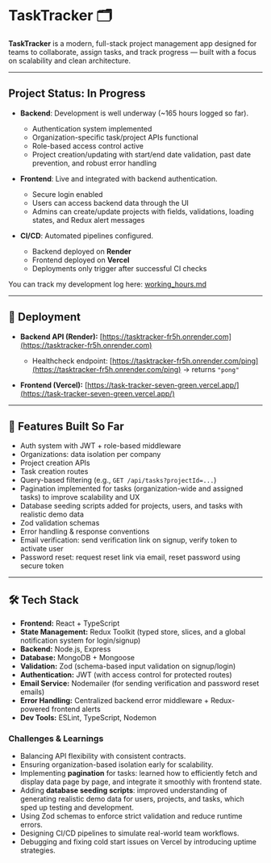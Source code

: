 # TaskTracker 🗂️

**TaskTracker** is a modern, full-stack project management app designed for teams to collaborate, assign tasks, and track progress — built with a focus on scalability and clean architecture.

---

## Project Status: In Progress

- **Backend**: Development is well underway (~165 hours logged so far).  
  - Authentication system implemented  
  - Organization-specific task/project APIs functional  
  - Role-based access control active  
  - Project creation/updating with start/end date validation, past date prevention, and robust error handling

- **Frontend**: Live and integrated with backend authentication.  
  - Secure login enabled  
  - Users can access backend data through the UI
  - Admins can create/update projects with fields, validations, loading states, and Redux alert messages  

- **CI/CD**: Automated pipelines configured.  
  - Backend deployed on **Render**  
  - Frontend deployed on **Vercel**  
  - Deployments only trigger after successful CI checks

You can track my development log here: [working_hours.md](./working_hours.md)

---

## 🚀 Deployment

- **Backend API (Render):** [https://tasktracker-fr5h.onrender.com](https://tasktracker-fr5h.onrender.com)  
  - Healthcheck endpoint: [https://tasktracker-fr5h.onrender.com/ping](https://tasktracker-fr5h.onrender.com/ping) → returns `"pong"`  

- **Frontend (Vercel):** [https://task-tracker-seven-green.vercel.app/](https://task-tracker-seven-green.vercel.app/)

---

## 🔧 Features Built So Far

- Auth system with JWT + role-based middleware
- Organizations: data isolation per company
- Project creation APIs
- Task creation routes
- Query-based filtering (e.g., `GET /api/tasks?projectId=...`)
- Pagination implemented for tasks (organization-wide and assigned tasks) to improve scalability and UX
- Database seeding scripts added for projects, users, and tasks with realistic demo data
- Zod validation schemas
- Error handling & response conventions
- Email verification: send verification link on signup, verify token to activate user
- Password reset: request reset link via email, reset password using secure token

---

## 🛠️ Tech Stack

- **Frontend:** React + TypeScript  
- **State Management:** Redux Toolkit (typed store, slices, and a global notification system for login/signup)  
- **Backend:** Node.js, Express  
- **Database:** MongoDB + Mongoose  
- **Validation:** Zod (schema-based input validation on signup/login)  
- **Authentication:** JWT (with access control for protected routes)  
- **Email Service:** Nodemailer (for sending verification and password reset emails)  
- **Error Handling:** Centralized backend error middleware + Redux-powered frontend alerts  
- **Dev Tools:** ESLint, TypeScript, Nodemon  

### Challenges & Learnings
- Balancing API flexibility with consistent contracts.  
- Ensuring organization-based isolation early for scalability.  
- Implementing **pagination** for tasks: learned how to efficiently fetch and display data page by page, and integrate it smoothly with frontend state.  
- Adding **database seeding scripts**: improved understanding of generating realistic demo data for users, projects, and tasks, which sped up testing and development.  
- Using Zod schemas to enforce strict validation and reduce runtime errors.  
- Designing CI/CD pipelines to simulate real-world team workflows.  
- Debugging and fixing cold start issues on Vercel by introducing uptime strategies. 






